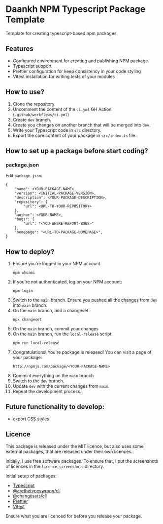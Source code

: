 # Daankh NPM Typescript Package Template

Template for creating typescript-based npm packages.

## Features

- Configured environment for creating and publishing NPM package
- Typescript support
- Prettier configuration for keep consistency in your code styling
- Vitest installation for writing tests of your modules

## How to use?

1. Clone the repository.
2. Uncomment the content of the `ci.yml` GH Action (`.github/workflows/ci.yml`)
3. Create `dev` branch.
4. Create you changes on another branch that will be merged into `dev`.
5. Write your Typescript code in `src` directory.
6. Export the core content of your package in `src/index.ts` file.

## How to set up a package before start coding?

### package.json

Edit `package.json`:

```
{
    "name": <YOUR-PACKAGE-NAME>,
    "version": <INITIAL-PACKAGE-VERSION>,
    "description": <YOUR-PACKAGE-DESCRIPTION>,
    "repository": {
        "url": <URL-TO-YOUR-REPOSITORY>
    },
    "author": <YOUR-NAME>,
    "bugs": {
        "url": "<YOU-WHERE-REPORT-BUGS>"
    },
    "homepage": "<URL-TO-PACKAGE-HOMEPAGE>",
}
```

## How to deploy?

1. Ensure you're logged in your NPM account
   ```
   npm whoami
   ```
2. If you're not authenticated, log on your NPM account:
   ```
   npm login
   ```
3. Switch to the `main` branch. Ensure you pushed all the changes from `dev` into `main` branch.
4. On the `main` branch, add a changeset
   ```
   npx changeset
   ```
5. On the `main` branch, commit your changes
6. On the `main` branch, run the `local-release` script
   ```
   npm run local-release
   ```
7. Congratulations! You're package is released! You can visit a page of your package:
   ```
   http://npmjs.com/package/<YOUR-PACKAGE-NAME>
   ```
8. Commint everything on the `main` branch
9. Switch to the `dev` branch.
10. Update `dev` with the current changes from `main`.
11. Repeat the development process.

## Future functionality to develop:

- export CSS styles

## Licence

This package is released under the MIT licence, but also uses some external packages, that are released under their own
licences.

Initially, I use free software packages. To ensure that, I put
the screenshots of licences in the `licence_screenshots` directory.

Initial setup of packages:

- [Typescript](https://www.npmjs.com/package/typescript)
- [@arethetypeswrong/cli](https://www.npmjs.com/package/@arethetypeswrong/cli)
- [@changesets/cli](https://www.npmjs.com/package/@changesets/cli)
- [Prettier](https://www.npmjs.com/package/prettier)
- [Vitest](http://npmjs.com/package/vitest)

Ensure what you are licenced for before you release your package.
